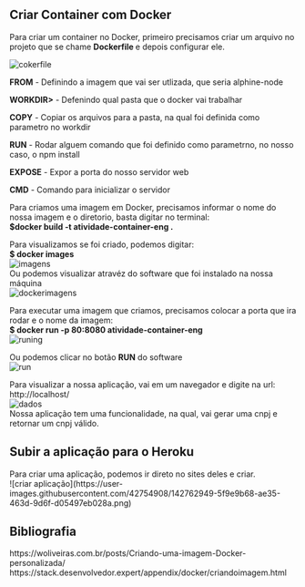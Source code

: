 <h2>Criar Container com Docker</h2>
<p>Para criar um container no Docker, primeiro precisamos criar um arquivo no projeto que se chame <b> Dockerfile </b>e depois configurar ele.</p>

![cokerfile](https://user-images.githubusercontent.com/42754908/142747085-ea784370-1f61-475e-86b4-27e5592d0e5f.png)
<p><b>FROM</b> - Definindo a imagem que vai ser utlizada, que seria alphine-node</p>
<p><b>WORKDIR></b> - Defenindo qual pasta que o docker vai trabalhar</p>
<p><b>COPY</b> - Copiar os arquivos para a pasta, na qual foi definida como parametro no  workdir </p>
<p><b>RUN</b> -  Rodar alguem comando que foi definido como parametrno, no nosso caso, o npm install</p>
<p><b>EXPOSE</b> -  Expor a porta do nosso servidor web</p>
<p><b>CMD</b> -  Comando para inicializar o servidor</p>
<p> Para criamos uma imagem em Docker, precisamos informar o nome do nossa imagem e o diretorio, basta digitar no terminal:<br>
<b>$docker build -t atividade-container-eng .</b></p>

Para visualizamos se foi criado, podemos digitar:<br>
<b>$ docker images</b> <br>![imagens](https://user-images.githubusercontent.com/42754908/142762410-f59d7a39-8e26-4c77-b5f2-e67cdebed046.png)
<br>
Ou podemos visualizar atravéz do software que foi instalado na nossa máquina<br>
![dockerimagens](https://user-images.githubusercontent.com/42754908/142762420-74c901a7-a31b-4d48-9211-6bee8b99feb9.png)<br>

Para executar uma imagem que criamos, precisamos colocar a porta que ira rodar e o nome da imagem: <br>
<b>$ docker run -p 80:8080 atividade-container-eng</b><br>
![runing](https://user-images.githubusercontent.com/42754908/142762472-f35c87cb-ba48-4d91-8cc5-9e612260b359.png)

Ou podemos clicar no botão <b> RUN</b> do  software<br>
![run](https://user-images.githubusercontent.com/42754908/142762437-6d1bacef-6a5d-45f2-8f35-8389376c5900.png)
 
Para visualizar a nossa aplicação, vai em um navegador e digite na url:<br>
http://localhost/<br>
![dados](https://user-images.githubusercontent.com/42754908/142762666-aeb8a446-b64d-404e-b003-8c4ea8a221a6.png)<br>
Nossa aplicação tem uma funcionalidade, na qual, vai gerar uma cnpj  e retornar um cnpj válido.<br>
<h2>Subir a aplicação para o Heroku</h2>
Para criar uma aplicação, podemos ir direto no sites deles e criar.<br>
![criar aplicação](https://user-images.githubusercontent.com/42754908/142762949-5f9e9b68-ae35-463d-9d6f-d05497eb028a.png)


<h2>Bibliografia </h2>
https://woliveiras.com.br/posts/Criando-uma-imagem-Docker-personalizada/
https://stack.desenvolvedor.expert/appendix/docker/criandoimagem.html
